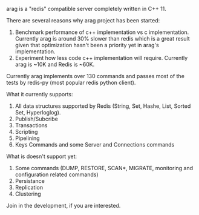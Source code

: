 arag is a "redis" compatible server completely written in C++ 11. 

There are several reasons why arag project has been started:

1) Benchmark performance of c++ implementation vs c implementation. Currently arag is around 30% slower than redis which is a great result given that optimization hasn't been a priority yet in arag's implementation.
2) Experiment how less code c++ implementation will require. Currently arag is ~10K and Redis is ~60K.

Currently arag implements over 130 commands and passes most of the tests by redis-py (most popular redis python client).

What it currently supports:

1) All data structures supported by Redis (String, Set, Hashe, List, Sorted Set, Hyperloglog).
2) Publish/Subcribe
3) Transactions
4) Scripting
5) Pipelining
6) Keys Commands and some Server and Connections commands

What is doesn't support yet:

1) Some commands (DUMP, RESTORE, SCAN*, MIGRATE, monitoring and configuration related commands)
2) Persistance
3) Replication
4) Clustering

Join in the development, if you are interested.